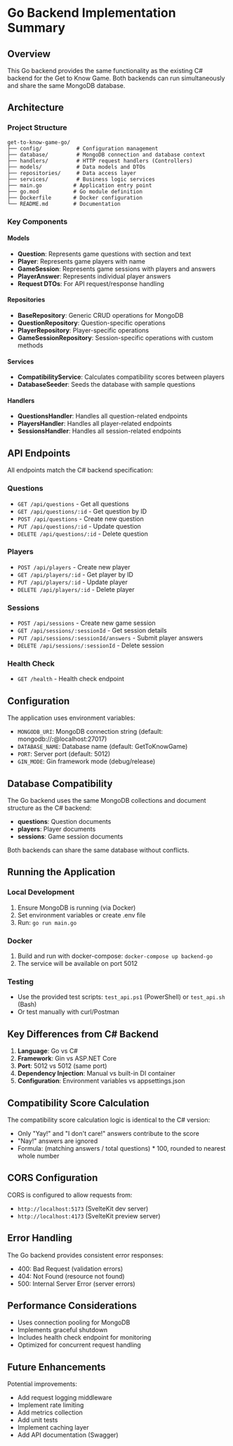 # Go Backend Implementation Summary

## Overview
This Go backend provides the same functionality as the existing C# backend for the Get to Know Game. Both backends can run simultaneously and share the same MongoDB database.

## Architecture

### Project Structure
```
get-to-know-game-go/
├── config/           # Configuration management
├── database/         # MongoDB connection and database context
├── handlers/         # HTTP request handlers (Controllers)
├── models/           # Data models and DTOs
├── repositories/     # Data access layer
├── services/         # Business logic services
├── main.go          # Application entry point
├── go.mod           # Go module definition
├── Dockerfile       # Docker configuration
└── README.md        # Documentation
```

### Key Components

#### Models
- **Question**: Represents game questions with section and text
- **Player**: Represents game players with name
- **GameSession**: Represents game sessions with players and answers
- **PlayerAnswer**: Represents individual player answers
- **Request DTOs**: For API request/response handling

#### Repositories
- **BaseRepository**: Generic CRUD operations for MongoDB
- **QuestionRepository**: Question-specific operations
- **PlayerRepository**: Player-specific operations
- **GameSessionRepository**: Session-specific operations with custom methods

#### Services
- **CompatibilityService**: Calculates compatibility scores between players
- **DatabaseSeeder**: Seeds the database with sample questions

#### Handlers
- **QuestionsHandler**: Handles all question-related endpoints
- **PlayersHandler**: Handles all player-related endpoints
- **SessionsHandler**: Handles all session-related endpoints

## API Endpoints

All endpoints match the C# backend specification:

### Questions
- `GET /api/questions` - Get all questions
- `GET /api/questions/:id` - Get question by ID
- `POST /api/questions` - Create new question
- `PUT /api/questions/:id` - Update question
- `DELETE /api/questions/:id` - Delete question

### Players
- `POST /api/players` - Create new player
- `GET /api/players/:id` - Get player by ID
- `PUT /api/players/:id` - Update player
- `DELETE /api/players/:id` - Delete player

### Sessions
- `POST /api/sessions` - Create new game session
- `GET /api/sessions/:sessionId` - Get session details
- `PUT /api/sessions/:sessionId/answers` - Submit player answers
- `DELETE /api/sessions/:sessionId` - Delete session

### Health Check
- `GET /health` - Health check endpoint

## Configuration

The application uses environment variables:
- `MONGODB_URI`: MongoDB connection string (default: mongodb://***:***@localhost:27017)
- `DATABASE_NAME`: Database name (default: GetToKnowGame)
- `PORT`: Server port (default: 5012)
- `GIN_MODE`: Gin framework mode (debug/release)

## Database Compatibility

The Go backend uses the same MongoDB collections and document structure as the C# backend:
- **questions**: Question documents
- **players**: Player documents
- **sessions**: Game session documents

Both backends can share the same database without conflicts.

## Running the Application

### Local Development
1. Ensure MongoDB is running (via Docker)
2. Set environment variables or create .env file
3. Run: `go run main.go`

### Docker
1. Build and run with docker-compose: `docker-compose up backend-go`
2. The service will be available on port 5012

### Testing
- Use the provided test scripts: `test_api.ps1` (PowerShell) or `test_api.sh` (Bash)
- Or test manually with curl/Postman

## Key Differences from C# Backend

1. **Language**: Go vs C#
2. **Framework**: Gin vs ASP.NET Core
3. **Port**: 5012 vs 5012 (same port)
4. **Dependency Injection**: Manual vs built-in DI container
5. **Configuration**: Environment variables vs appsettings.json

## Compatibility Score Calculation

The compatibility score calculation logic is identical to the C# version:
- Only "Yay!" and "I don't care!" answers contribute to the score
- "Nay!" answers are ignored
- Formula: (matching answers / total questions) * 100, rounded to nearest whole number

## CORS Configuration

CORS is configured to allow requests from:
- `http://localhost:5173` (SvelteKit dev server)
- `http://localhost:4173` (SvelteKit preview server)

## Error Handling

The Go backend provides consistent error responses:
- 400: Bad Request (validation errors)
- 404: Not Found (resource not found)
- 500: Internal Server Error (server errors)

## Performance Considerations

- Uses connection pooling for MongoDB
- Implements graceful shutdown
- Includes health check endpoint for monitoring
- Optimized for concurrent request handling

## Future Enhancements

Potential improvements:
- Add request logging middleware
- Implement rate limiting
- Add metrics collection
- Add unit tests
- Implement caching layer
- Add API documentation (Swagger)
